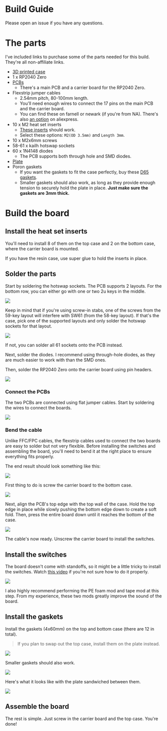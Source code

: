 # Build Guide
Please open an issue if you have any questions.

# The parts
I've included links to purchase some of the parts needed for this build. They're all non-affiliate links.

- [3D printed case](cases)
- 1 x RP2040 Zero
- [PCBs](pcbs)
    - There's a main PCB and a carrier board for the RP2040 Zero.
- Flexstrip jumper cables
    - 2.54mm pitch, 80-100mm length.
    - You'll need enough wires to connect the 17 pins on the main PCB and the carrier board.
    - You can find these on farnell or newark (if you're from NA). There's also [an option](https://www.aliexpress.com/item/1005003498734969.html) on aliexpress.
- 10 x M2 heat set inserts
    - [These inserts](https://www.aliexpress.com/item/1005003582355741.html) should work.
    - Select these options: `M2(OD 3.5mm)` and `Length 3mm`.
- 10 x M2x6mm screws
- 58-61 x kailh hotswap sockets
- 60 x 1N4148 diodes
    - The PCB supports both through hole and SMD diodes.
- [Plate](plates)
- Poron gaskets
    - If you want the gaskets to fit the case perfectly, buy these [D65 gaskets](https://www.aliexpress.com/item/1005004488920878.html).
    - Smaller gaskets should also work, as long as they provide enough tension to securely hold the plate in place. **Just make sure the gaskets are 3mm thick.**

# Build the board
## Install the heat set inserts
You'll need to install 8 of them on the top case and 2 on the bottom case, where the carrier board is mounted.

If you have the resin case, use super glue to hold the inserts in place.

## Solder the parts
Start by soldering the hotswap sockets. The PCB supports 2 layouts. For the bottom row, you can either go with one or two 2u keys in the middle.

![](images/layouts.jpg)

Keep in mind that if you're using screw-in stabs, one of the screws from the 59-key layout will interfere with SW61 (from the 58-key layout). If that's the case, pick one of the supported layouts and only solder the hotswap sockets for that layout.

![](images/hotswap-sockets.jpg)

If not, you can solder all 61 sockets onto the PCB instead.

Next, solder the diodes. I recommend using through-hole diodes, as they are much easier to work with than the SMD ones.

Then, solder the RP2040 Zero onto the carrier board using pin headers.

![](images/carrier-board.jpg)

### Connect the PCBs
The two PCBs are connected using flat jumper cables. Start by soldering the wires to connect the boards.

![](images/connect-2-boards.jpg)

### Bend the cable

Unlike FFC/FPC cables, the flexstrip cables used to connect the two boards are easy to solder but not very flexible. Before installing the switches and assembling the board, you'll need to bend it at the right place to ensure everything fits properly.

The end result should look something like this:

![](images/final-result.jpg)

First thing to do is screw the carrier board to the bottom case.

![](images/screw-carrier-board.jpg)

Next, align the PCB's top edge with the top wall of the case. Hold the top edge in place while slowly pushing the bottom edge down to create a soft fold. Then, press the entire board down until it reaches the bottom of the case.

![](images/bend.gif)

The cable's now ready. Unscrew the carrier board to install the switches.

## Install the switches
The board doesn't come with standoffs, so it might be a little tricky to install the switches. Watch [this video](https://www.youtube.com/watch?v=MtzzKFZqiPw&t=303s) if you're not sure how to do it properly.

![](images/switches.jpg)

I also highly recommend performing the PE foam mod and tape mod at this step. From my experience, these two mods greatly improve the sound of the board.

## Install the gaskets

Install the gaskets (4x60mm) on the top and bottom case (there are 12 in total).

> If you plan to swap out the top case, install them on the plate instead.

![](images/gaskets.jpg)

Smaller gaskets should also work.

![](images/gaskets2.jpg)

Here's what it looks like with the plate sandwiched between them.

![](images/gaskets3.jpg)

## Assemble the board

The rest is simple. Just screw in the carrier board and the top case. You're done!